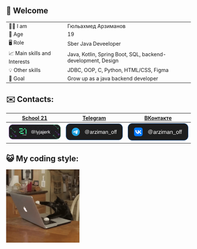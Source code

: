 ## 👋 Welcome

| | |
|--------|--------|
| 👨‍💻 I am | Гюльахмед Арзиманов |
| 📌 Age  | 19 |
| 🖥️ Role  | Sber Java Deveeloper |
| 📈 Main skills and Interests | Java, Kotlin, Spring Boot, SQL, backend-development, Design |
| 💡 Other skills| JDBC, OOP, C, Python, HTML/CSS, Figma |
| 🚀 Goal  | Grow up as a java backend developer |

## ✉️ Contacts:
  
| [School 21](https://21-school.ru) | [Telegram](https://t.me/arziman_off) | [ВКонтакте](https://vk.com/arziman_off) |
|--------|--------|--------|
| <a href="https://21-school.ru/">![School 21](https://github.com/ArzimanOff/ArzimanOff/blob/main/s21_me.svg)</a> | <a href="https://t.me/arziman_off">![Telegram](https://github.com/ArzimanOff/ArzimanOff/blob/main/tg_me.svg)</a> | <a href="https://vk.com/arziman_off">![ВКонтакте](https://github.com/ArzimanOff/ArzimanOff/blob/main/vk_me.svg)</a> |

## 😺 My coding style:
<img src="https://github.com/ArzimanOff/ArzimanOff/blob/main/cat-computer.gif" alt="drawing" width="200"/>
